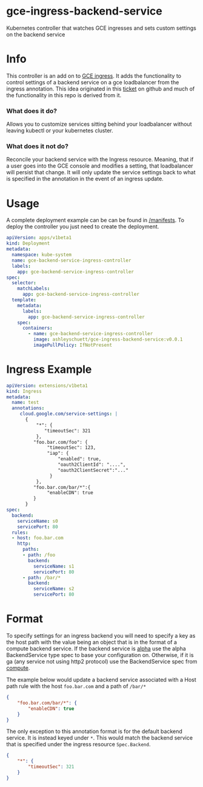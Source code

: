 # gce-ingress-backend-service
Kubernetes controller that watches GCE ingresses and sets custom settings on the backend service

# Info
This controller is an add on to [GCE ingress](https://github.com/kubernetes/ingress-gce). It adds the functionality to control settings of a backend service on a gce loadbalancer from
the ingress annotation. This idea originated in this [ticket](https://github.com/kubernetes/ingress-gce/issues/28) on github and much of the functionality in this repo is derived from it.

### What does it do?
Allows you to customize services sitting behind your loadbalancer without
leaving kubectl or your kubernetes cluster.

### What does it not do?
Reconcile your backend service with the Ingress resource. Meaning, that if a user
goes into the GCE console and modifies a setting, that loadbalancer will persist that change.
It will only update the service settings back to what is specified in the annotation in
the event of an ingress update.

# Usage
A complete deployment example can be can be found in [/manifests](https://github.com/ashleyschuett/gce-ingress-backend-services/tree/master/manifests). To deploy
the controller you just need to create the deployment.

```yaml
apiVersion: apps/v1beta1
kind: Deployment
metadata:
  namespace: kube-system
  name: gce-backend-service-ingress-controller
  labels:
    app: gce-backend-service-ingress-controller
spec:
  selector:
    matchLabels:
      app: gce-backend-service-ingress-controller
  template:
    metadata:
      labels:
        app: gce-backend-service-ingress-controller
    spec:
      containers:
        - name: gce-backend-service-ingress-controller
          image: ashleyschuett/gce-ingress-backend-service:v0.0.1
          imagePullPolicy: IfNotPresent
```



# Ingress Example
``` yaml
apiVersion: extensions/v1beta1
kind: Ingress
metadata:
  name: test
  annotations:
     cloud.google.com/service-settings: |
       {
           "*": {
              "timeoutSec": 321
           },
          "foo.bar.com/foo": {
               "timeoutSec": 123,
               "iap": {
                   "enabled": true,
                   "oauth2ClientId": "....",
                   "oauth2ClientSecret":"..."
                }
           },
          "foo.bar.com/bar/*":{
               "enableCDN": true
          }
       }
spec:
  backend:
    serviceName: s0
    servicePort: 80
  rules:
  - host: foo.bar.com
    http:
      paths:
      - path: /foo
        backend:
          serviceName: s1
          servicePort: 80
      - path: /bar/*
        backend:
          serviceName: s2
          servicePort: 80
```

# Format
To specify settings for an ingress backend you will need to specify a key as
the host path with the value being an object that is in the format of a compute
backend service. If the backend service is [alpha](https://godoc.org/google.golang.org/api/compute/v0.alpha) use the alpha BackendService type spec to base your configuration on. Otherwise, if it is ga (any service not using http2 protocol) use the
BackendService spec from [compute](https://github.com/ashleyschuett/gce-ingress-backend-services.git).

The example below would update a backend service associated with a Host path rule
with the host `foo.bar.com` and a path of `/bar/*`

```json
{
    "foo.bar.com/bar/*": {
        "enableCDN": true
    }
}
```


The only exception to this annotation format is for the default backend service. It
is instead keyed under `*`. This would match the backend service that is specified under the ingress
resource `Spec.Backend`.

```json
{
    "*": {
        "timeoutSec": 321
    }
}
